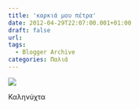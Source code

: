 ```yaml
---
title: 'καρκιά μου πέτρα'
date: 2012-04-29T22:07:00.001+01:00
draft: false
url: 
tags:
  - Blogger Archive
categories: Παλιά
---
```


  

  

[![](https://blogger.googleusercontent.com/img/b/R29vZ2xl/AVvXsEjKq-OacDL-qBu8ug-RSjq2APM39cEZ-ATaQ2ppm33kotThaDyJ0L-eWbmt3IIg93IF2_i6-x9kyIbobYeEPHiaHnd_xGskPscitku-K6OUdibM1gvSgkP-hwoVtiLGWS298owVn3B-Avc/s320/%CE%9A%CE%B1%CF%81%CE%BA%CE%B9%CE%B1%CC%81+%CE%BC%CE%BF%CF%85+%CF%80%CE%B5%CC%81%CF%84%CF%81%CE%B1.png)](https://blogger.googleusercontent.com/img/b/R29vZ2xl/AVvXsEjKq-OacDL-qBu8ug-RSjq2APM39cEZ-ATaQ2ppm33kotThaDyJ0L-eWbmt3IIg93IF2_i6-x9kyIbobYeEPHiaHnd_xGskPscitku-K6OUdibM1gvSgkP-hwoVtiLGWS298owVn3B-Avc/s1600/%CE%9A%CE%B1%CF%81%CE%BA%CE%B9%CE%B1%CC%81+%CE%BC%CE%BF%CF%85+%CF%80%CE%B5%CC%81%CF%84%CF%81%CE%B1.png)

  

  
  
Καληνύχτα
